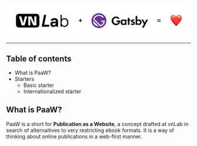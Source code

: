 <p align="center">
  <img src="assets/banner.png" alt="vnLab + Gatsby = <3">
</p>

---

## Table of contents

- What is PaaW?
- Starters
  - Basic starter
  - Internationalized starter

<a id="paaw" ></a>

## What is PaaW?

PaaW is a short for **Publication as a Website**, a concept drafted at vnLab in search of alternaitives to very restricting ebook formats. It is a way of thinking about online publications in a web-first manner.
